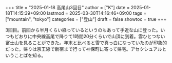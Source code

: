 +++
title = "2025-01-18 高尾山3回目"
author = ["K"]
date = 2025-01-18T14:15:39+09:00
lastmod = 2025-03-30T14:16:46+09:00
tags = ["mountain", "tokyo"]
categories = ["登山"]
draft = false
showtoc = true
+++

3回目。前回から半月くらい経っているというのもあって手近な山に登った。いつもどおりに中央線高尾で降りて1時間20分くらいで山頂に到着。雲ひとつない富士山を見ることができた。年末と比べると雪で真っ白になっていたのが印象的だった。帰りは京王線で新宿まで行って神保町に寄って帰宅。アセクシュアルということばを知る。
